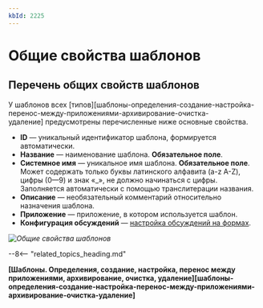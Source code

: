 ```yaml
---
kbId: 2225
---
```


# Общие свойства шаблонов

## Перечень общих свойств шаблонов

У шаблонов всех [типов][шаблоны-определения-создание-настройка-перенос-между-приложениями-архивирование-очистка-удаление] предусмотрены перечисленные ниже основные свойства.

- **ID** — уникальный идентификатор шаблона, формируется автоматически.
- **Название** — наименование шаблона. **Обязательное поле**.
- **Системное имя** — уникальное имя шаблона. **Обязательное поле**. Может содержать только буквы латинского алфавита (a-z A-Z), цифры (0—9) и знак «_», не должно начинаться с цифры. Заполняется автоматически с помощью транслитерации названия.
- **Описание** — необязательный комментарий относительно назначения шаблона.
- **Приложение** — приложение, в котором используется шаблон.
- **Конфигурация обсуждений** — [настройка обсуждений на формах](discussion_configure.md#настройка-обсуждений-в-шаблоне).

_![Общие свойства шаблонов](common_properties.png)_

--8<-- "related_topics_heading.md"

**[Шаблоны. Определения, создание, настройка, перенос между приложениями, архивирование, очистка, удаление][шаблоны-определения-создание-настройка-перенос-между-приложениями-архивирование-очистка-удаление]**
